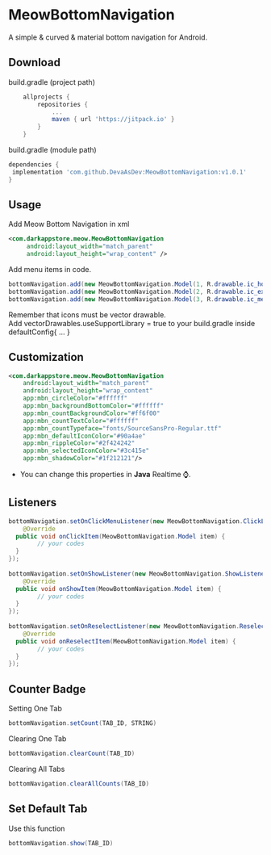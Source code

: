 # MeowBottomNavigation

A simple & curved & material bottom navigation for Android. 

## Download  
build.gradle (project path)  
```groovy 
	allprojects {
		repositories {
			...
			maven { url 'https://jitpack.io' }
		}
	}

```
build.gradle (module path)  
```groovy  
dependencies {  
 implementation 'com.github.DevaAsDev:MeowBottomNavigation:v1.0.1'
}  
```
## Usage  
Add Meow Bottom Navigation in xml  
```xml  
<com.darkappstore.meow.MeowBottomNavigation 
	 android:layout_width="match_parent"
	 android:layout_height="wrap_content" />
 ``` 
  
Add menu items in code.  
```java
bottomNavigation.add(new MeowBottomNavigation.Model(1, R.drawable.ic_home));  
bottomNavigation.add(new MeowBottomNavigation.Model(2, R.drawable.ic_explore));  
bottomNavigation.add(new MeowBottomNavigation.Model(3, R.drawable.ic_message));
```
Remember that icons must be vector drawable.   
Add vectorDrawables.useSupportLibrary = true to your build.gradle inside defaultConfig{ ... } 
## Customization  
```xml  
<com.darkappstore.meow.MeowBottomNavigation 
	android:layout_width="match_parent"
	android:layout_height="wrap_content"
	app:mbn_circleColor="#ffffff"
	app:mbn_backgroundBottomColor="#ffffff"
	app:mbn_countBackgroundColor="#ff6f00"
	app:mbn_countTextColor="#ffffff"
	app:mbn_countTypeface="fonts/SourceSansPro-Regular.ttf"
	app:mbn_defaultIconColor="#90a4ae"
	app:mbn_rippleColor="#2f424242"
	app:mbn_selectedIconColor="#3c415e"
	app:mbn_shadowColor="#1f212121"/>
```  
- You can change this properties in **Java** Realtime ⌚.   
  
## Listeners  
```java  
bottomNavigation.setOnClickMenuListener(new MeowBottomNavigation.ClickListener() {  
    @Override  
  public void onClickItem(MeowBottomNavigation.Model item) {  
        // your codes
  }  
});  
  
bottomNavigation.setOnShowListener(new MeowBottomNavigation.ShowListener() {  
    @Override  
  public void onShowItem(MeowBottomNavigation.Model item) {  
        // your codes
  }  
});  
  
bottomNavigation.setOnReselectListener(new MeowBottomNavigation.ReselectListener() {  
    @Override  
  public void onReselectItem(MeowBottomNavigation.Model item) {  
        // your codes
  }  
});
```
  
## Counter Badge  
Setting One Tab  
```java  
bottomNavigation.setCount(TAB_ID, STRING)  
```  
  
Clearing One Tab  
```java
bottomNavigation.clearCount(TAB_ID)  
```  
  
Clearing All Tabs  
```java
bottomNavigation.clearAllCounts(TAB_ID)  
```  
  
## Set Default Tab  
Use this function  
```java
bottomNavigation.show(TAB_ID)  
```
